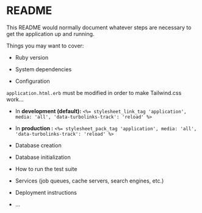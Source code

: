 # README

This README would normally document whatever steps are necessary to get the
application up and running.

Things you may want to cover:

* Ruby version

* System dependencies

* Configuration

`application.html.erb` must be modified in order to make Tailwind.css work...

- In __development (default):__ `<%= stylesheet_link_tag 'application', media: 'all', 'data-turbolinks-track': 'reload' %>`

- In __production :__ `<%= stylesheet_pack_tag 'application', media: 'all', 'data-turbolinks-track': 'reload' %>`


* Database creation

* Database initialization

* How to run the test suite

* Services (job queues, cache servers, search engines, etc.)

* Deployment instructions

* ...
